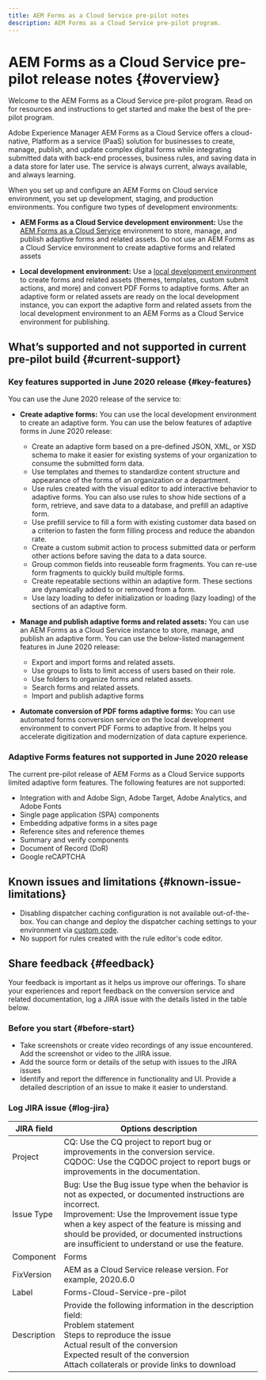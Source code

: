 ```yaml
---
title: AEM Forms as a Cloud Service pre-pilot notes
description: AEM Forms as a Cloud Service pre-pilot program.
---
```


# AEM Forms as a Cloud Service pre-pilot release notes {#overview}

Welcome to the AEM Forms as a Cloud Service pre-pilot program. Read on for resources and instructions to get started and make the best of the pre-pilot program.

Adobe Experience Manager AEM Forms as a Cloud Service offers a cloud-native, Platform as a service (PaaS) solution for businesses to create, manage, publish, and update complex digital forms while integrating submitted data with back-end processes, business rules, and saving data in a data store for later use. The service is always current, always available, and always learning.

When you set up and configure an AEM Forms on Cloud service environment, you set up development, staging, and production environments. You configure two types of development environments:

* **AEM Forms as a Cloud Service development environment:** Use the [AEM Forms as a Cloud Service](setup-forms-cloud-service.md) environment to store, manage, and publish adaptive forms and related assets. Do not use an AEM Forms as a Cloud Service environment to create adaptive forms and related assets <!--, form-centric workflows, a form data model, or to generate a Document of Record. -->

* **Local development environment:** Use a [local development environment](setup-local-development-environment.md) to create forms and related assets (themes, templates, custom submit actions, and more) and convert PDF Forms to adaptive forms. After an adaptive form or related assets are ready on the local development instance, you can export the adaptive form and related assets from the local development environment to an AEM Forms as a Cloud Service environment for publishing. 

## What’s supported and not supported in current pre-pilot build {#current-support}

### Key features supported in June 2020 release {#key-features}

You can use the June 2020 release of the service to:

* **Create adaptive forms:** You can use the local development environment to create an adaptive form. You can use the below features of adaptive forms in June 2020 release:

  * Create an adaptive form based on a pre-defined JSON, XML, or XSD schema to make it easier for existing systems of your organization to consume the submitted form data.
  * Use templates and themes to standardize content structure and appearance of the forms of an organization or a department.
  * Use rules created with the visual editor to add interactive behavior to adaptive forms. You can also use rules to show hide sections of a form, retrieve, and save data to a database,  and prefill an adaptive form.
  * Use prefill service to fill a form with existing customer data based on a  criterion to fasten the form filling process and reduce the abandon rate.
  * Create a custom submit action to process submitted data or perform other  actions before saving the data to a data source.
  * Group common fields into reuseable form fragments. You can re-use form  fragments to quickly build multiple forms.
  * Create repeatable sections within an adaptive form. These sections are  dynamically added to or removed from a form.
  * Use lazy loading to defer initialization or loading (lazy loading) of the sections of an adaptive form.

* **Manage and publish adaptive forms and related assets:** You can use an AEM Forms as a Cloud Service instance to store, manage, and publish an adaptive form. You can use the below-listed management features in June 2020 release:
    
  * Export and import forms and related assets. 
  * Use groups to lists to limit access of users based on their role.
  * Use folders to organize forms and related assets.
  * Search forms and related assets. 
  * Import and publish adaptive forms


* **Automate conversion of PDF forms adaptive forms:** You can use automated forms conversion service on the local development environment to convert PDF Forms to adaptive from. It helps you accelerate digitization and modernization of data capture experience.

### Adaptive Forms features not supported in June 2020 release

The current pre-pilot release of AEM Forms as a Cloud Service supports limited adaptive form features. The following features are not supported:

* Integration with and Adobe Sign, Adobe Target, Adobe Analytics, and Adobe Fonts  
* Single page application (SPA) components
* Embedding adpative forms in a sites page
* Reference sites and reference themes
* Summary and verify components
* Document of Record (DoR)
* Google reCAPTCHA


<!--**Other AEM Forms features**

* Data integration (Form Data Model)
* Forms-centric workflow steps 
* Transaction reporting
* Watched Folder
* Forms Portal 
* AEM Forms SPA components
-->

## Known issues and limitations {#known-issue-limitations}

* Disabling dispatcher caching configuration is not available out-of-the-box. You can change and deploy the dispatcher caching settings to your environment via [custom code](setup-local-development-environment.md). 
* No support for rules created with the rule editor's code editor.

## Share feedback {#feedback}

Your feedback is important as it helps us improve our offerings. To share your experiences and report feedback on the conversion service and related documentation, log a JIRA issue with the details listed in the table below.

### Before you start {#before-start}

* Take screenshots or create video recordings of any issue encountered. Add the screenshot or video to the JIRA issue.
* Add the source form or details of the setup with issues to the JIRA issues
* Identify and report the difference in functionality and UI. Provide a detailed description of an issue to make it easier to understand.

### Log JIRA issue {#log-jira}

| JIRA field  | Options description  |
|---|---|
| Project  | CQ: Use the CQ project to report bug or improvements in the conversion service. </br> CQDOC: Use the CQDOC project to report bugs or improvements in the documentation. |
| Issue Type  | Bug: Use the Bug issue type when the behavior is not as expected, or documented instructions are incorrect. </br> Improvement: Use the Improvement issue type when a key aspect of the feature is missing and should be provided, or documented instructions are insufficient to understand or use the feature.|
| Component  | Forms  |
| FixVersion  | AEM as a Cloud Service release version. For example, 2020.6.0  |
| Label  | Forms-Cloud-Service-pre-pilot  |
| Description  | Provide the following information in the description field: </br> Problem statement </br> Steps to reproduce the issue </br> Actual result of the conversion </br> Expected result of the conversion </br> Attach collaterals or provide links to download|
